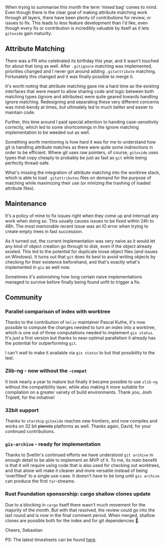 When trying to summarise this month the term 'mixed bag' comes to mind. Even though there is the clear goal of making attribute matching work through all layers, there have been plenty of contributions for review, or issues to fix. This leads to less feature development than I'd like, even though every fix or contribution is incredibly valuable by itself as it lets `gitoxide` gain maturity.

## Attribute Matching

There was a PR who celebrated its birthday this year, and it wasn't touched for about that long as well. After `.gitignore` matching was implemented, priorities changed and I never got around adding `.gitattribute` matching. Fortunately this changed and it was finally possible to merge it.

It's worth noting that attribute matching gave me a hard time as the existing interfaces that were meant to allow sharing code and logic between both matching types (ignore and attributes) were quite geared towards handling ignore matching. Redesigning and separating these very different concerns was mind-bendy at times, but ultimately led to much better and easier to maintain code.

Further, this time around I paid special attention to handing case-sensitivity correctly, which led to some shortcomings in the ignore matching implementation to be weeded out as well.

Something worth mentioning is how hard it was for me to understand how git is handling attribute matches as there were quite some indirections in order to be efficient. Where git uses raw pointers, of course, `gitoxide` uses types that copy cheaply to probably be just as fast as `git` while being perfectly thread-safe.

What's missing the integration of attribute matching into the worktree stack, which is able to load `.gitattributes` files on demand for the purpose of matching while maximizing their use (or minizing the trashing of loaded attribute files).


## Maintenance

It's a policy of mine to fix issues right when they come up and interrupt any work when doing so. This usually causes issues to be fixed within 24h to 48h. The most memorable recent issue was an IO error when trying to create empty trees in fast succession.

As it turned out, the current implementation was very naive as it would let any kind of object creation go through to disk, even if the object already existed. This led to the potential for duplicate loose object files (and issues on Windows). It turns out that `git` does its best to avoid writing objects by checking for their existence beforehand, and that's exactly what's implemented in `gix` as well now.

Sometimes it's astonishing how long certain naive implementations managed to survive before finally being found unfit to trigger a fix.

## Community

### Parallel comparison of index with worktree

Thanks to the contribution of `helix` maintainer Pascal Kuthe, it's now possible to compute the changes needed to turn an index into a worktree, which is one out of three computations needed to implement `gix status`. It's *just* a first version but thanks to near-optimal parallelism it already has the potential for outperforming `git`.

I can't wait to make it available via `gix status` to but that possibility to the test.

### Zlib-ng - now without the `-compat`

It took nearly a year to mature but finally it became possible to use `zlib-ng` without the compatibility layer, while also making it more suitable for compilation on a greater variety of build environments. Thank you, Josh Triplett, for the initiative!

### 32bit support

Thanks to `starship` `gitoxide` reaches new frontiers, and now compiles and works on 32 bit ~~planets~~ platforms as well. Thanks again, David, for your continued contributions.

### `gix-archive` - ready for implementation

Thanks to Svetlin's continued efforts we have understood `git archive` in enough detail to be able to implement an MVP of it. To me, its main benefit is that it will require using code that is also used for checking out worktrees, and that alone will make it cleaner and more versatile instead of being 'overfitted' to a single use-case. It doesn't have to be long until `gix archive` can produce the first `tar`-streams.

### Rust Foundation sponsorship: cargo shallow clones update

Due to a blocking in `cargo` itself there wasn't much movement for the majority of the month. But with that resolved, the review could go into the last round and is now in the final comment period. When merged, shallow clones are possible both for the index and for git dependencies 🎉.

Cheers,
Sebastian

PS: The latest timesheets can be found [here](https://github.com/Byron/byron/blob/main/timesheets/2023.csv).
